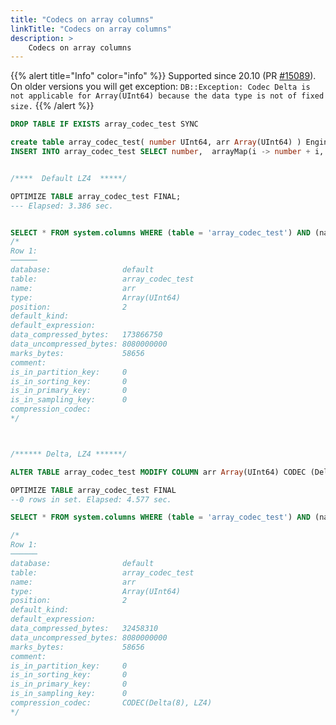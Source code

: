 ```yaml
---
title: "Codecs on array columns"
linkTitle: "Codecs on array columns"
description: >
    Codecs on array columns
---
```



{{% alert title="Info" color="info" %}}
Supported since 20.10 (PR [\#15089](https://github.com/ClickHouse/ClickHouse/pull/15089)). On older versions you will get exception:
`DB::Exception: Codec Delta is not applicable for Array(UInt64) because the data type is not of fixed size.`
{{% /alert %}}

```sql
DROP TABLE IF EXISTS array_codec_test SYNC

create table array_codec_test( number UInt64, arr Array(UInt64) ) Engine=MergeTree ORDER BY number;
INSERT INTO array_codec_test SELECT number,  arrayMap(i -> number + i, range(100)) from numbers(10000000);


/****  Default LZ4  *****/

OPTIMIZE TABLE array_codec_test FINAL;
--- Elapsed: 3.386 sec.


SELECT * FROM system.columns WHERE (table = 'array_codec_test') AND (name = 'arr')
/*
Row 1:
──────
database:                default
table:                   array_codec_test
name:                    arr
type:                    Array(UInt64)
position:                2
default_kind:         
default_expression:   
data_compressed_bytes:   173866750
data_uncompressed_bytes: 8080000000
marks_bytes:             58656
comment:              
is_in_partition_key:     0
is_in_sorting_key:       0
is_in_primary_key:       0
is_in_sampling_key:      0
compression_codec:    
*/



/****** Delta, LZ4 ******/

ALTER TABLE array_codec_test MODIFY COLUMN arr Array(UInt64) CODEC (Delta, LZ4);

OPTIMIZE TABLE array_codec_test FINAL
--0 rows in set. Elapsed: 4.577 sec.

SELECT * FROM system.columns WHERE (table = 'array_codec_test') AND (name = 'arr')

/*
Row 1:
──────
database:                default
table:                   array_codec_test
name:                    arr
type:                    Array(UInt64)
position:                2
default_kind:         
default_expression:   
data_compressed_bytes:   32458310
data_uncompressed_bytes: 8080000000
marks_bytes:             58656
comment:              
is_in_partition_key:     0
is_in_sorting_key:       0
is_in_primary_key:       0
is_in_sampling_key:      0
compression_codec:       CODEC(Delta(8), LZ4)
*/
```
